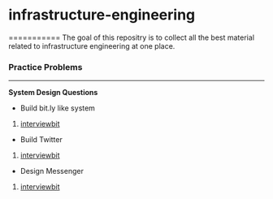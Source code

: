 # infrastructure-engineering
===========
The goal of this repositry is to collect all the best material related to infrastructure engineering at one place.

### Practice Problems
---------------------

**System Design Questions**

* Build bit.ly like system

 1. [interviewbit](https://www.interviewbit.com/problems/tiny-url/)  
 
 * Build Twitter
 
  1. [interviewbit](https://www.interviewbit.com/problems/design-twitter/)

* Design Messenger 

 1. [interviewbit](https://www.interviewbit.com/problems/design-messenger/)
